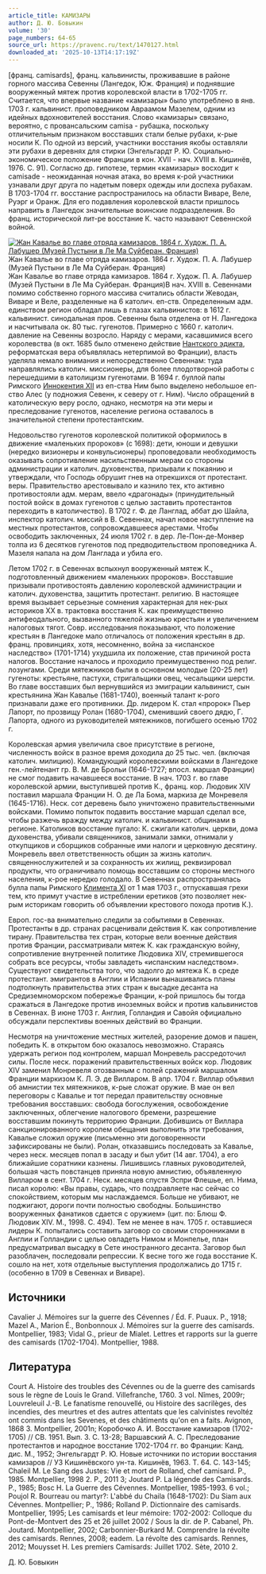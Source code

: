 ```yaml
---
article_title: КАМИЗАРЫ
author: Д. Ю. Бовыкин
volume: '30'
page_numbers: 64-65
source_url: https://pravenc.ru/text/1470127.html
downloaded_at: '2025-10-13T14:17:19Z'
---
```


[франц. camisards], франц. кальвинисты, проживавшие в районе горного массива Севенны (Лангедок, Юж. Франция) и поднявшие вооруженный мятеж против королевской власти в 1702-1705 гг. Считается, что впервые название «камизары» было употреблено в янв. 1703 г. кальвинист. проповедником Авраамом Мазелем, одним из идейных вдохновителей восстания. Слово «камизары» связано, вероятно, с провансальским camisa - рубашка, поскольку отличительным признаком восставших стали белые рубахи, к-рые носили К. По одной из версий, участники восстания якобы оставляли эти рубахи в деревнях для стирки (Энгельгардт Р. Ю. Социально-экономическое положение Франции в кон. XVII - нач. XVIII в. Кишинёв, 1976. С. 91). Согласно др. гипотезе, термин «камизары» восходит к camisade - неожиданная ночная атака, во время к-рой участники узнавали друг друга по надетым поверх одежды или доспеха рубахам. В 1703-1704 гг. восстание распространилось на области Виваре, Веле, Руэрг и Оранж. Для его подавления королевской власти пришлось направить в Лангедок значительные воинские подразделения. Во франц. исторической лит-ре восстание К. часто называют Севеннской войной.

[![Жан Кавалье во главе отряда камизаров. 1864 г. Худож. П. А. Лабушер (Музей Пустыни в Ле Ма Суйберан. Франция)](https://pravenc.ru/data/2012/12/20/1233152277/i200.jpg "Кликните для увеличения картинки")](https://pravenc.ru/data/2012/12/20/1233152277/i400.jpg)Жан Кавалье во главе отряда камизаров. 1864 г. Худож. П. А. Лабушер (Музей Пустыни в Ле Ма Суйберан. Франция)  
Жан Кавалье во главе отряда камизаров. 1864 г. Худож. П. А. Лабушер (Музей Пустыни в Ле Ма Суйберан. Франция)В нач. XVIII в. Севеннами помимо собственно горного массива считались области Жеводан, Виваре и Веле, разделенные на 6 католич. еп-ств. Определенным адм. единством регион обладал лишь в глазах кальвинистов: в 1612 г. кальвинист. синодальная пров. Севенны была отделена от Н. Лангедока и насчитывала ок. 80 тыс. гугенотов. Примерно с 1660 г. католич. давление на Севенны возросло. Наряду с мерами, касавшимися всего королевства (в окт. 1685 было отменено действие [Нантского эдикта](<https://pravenc.ru/text/Нантского эдикта.html>), реформатская вера объявлялась нетерпимой во Франции), власть уделяла немало внимания и непосредственно Севеннам: туда направлялись католич. миссионеры, для более плодотворной работы с перешедшими в католицизм гугенотами. В 1694 г. буллой папы Римского [Иннокентия XII](<https://pravenc.ru/text/Иннокентия XII.html>) из еп-ства Ним было выделено небольшое еп-ство Алес (у подножия Севенн, к северу от г. Ним). Число обращений в католическую веру росло, однако, несмотря на эти меры и преследование гугенотов, население региона оставалось в значительной степени протестантским.

Недовольство гугенотов королевской политикой оформилось в движение «маленьких пророков» (с 1698): дети, юноши и девушки (нередко визионеры и конвульсионеры) проповедовали необходимость оказывать сопротивление насильственным мерам со стороны администрации и католич. духовенства, призывали к покаянию и утверждали, что Господь обрушит гнев на отрекшихся от протестант. веры. Правительство арестовывало и казнило тех, кто активно противостояли адм. мерам, ввело «драгонады» (принудительный постой войск в домах гугенотов с целью заставить протестантов переходить в католичество). В 1702 г. Ф. де Ланглад, аббат дю Шайла, инспектор католич. миссий в В. Севеннах, начал новое наступление на местных протестантов, сопровождавшееся арестами. Чтобы освободить заключенных, 24 июля 1702 г. в дер. Ле-Пон-де-Монвер толпа из 6 десятков гугенотов под предводительством проповедника А. Мазеля напала на дом Ланглада и убила его.

Летом 1702 г. в Севеннах вспыхнул вооруженный мятеж К., подготовленный движением «маленьких пророков». Восставшие призывали противостоять давлению королевской администрации и католич. духовенства, защитить протестант. религию. В настоящее время вызывает серьезные сомнения характерная для нек-рых историков XX в. трактовка восстания К. как преимущественно антифеодального, вызванного тяжелой жизнью крестьян и увеличением налоговых тягот. Совр. исследования показывают, что положение крестьян в Лангедоке мало отличалось от положения крестьян в др. франц. провинциях, хотя, несомненно, война за «испанское наследство» (1701-1714) ухудшила их положение, став причиной роста налогов. Восстание началось и проходило преимущественно под религ. лозунгами. Среди мятежников были в основном молодые (20-25 лет) гугеноты: крестьяне, пастухи, стригальщики овец, чесальщики шерсти. Во главе восставших был вернувшийся из эмиграции кальвинист, сын крестьянина Жан Кавалье (1681-1740), военный талант к-рого признавали даже его противники. Др. лидером К. стал «пророк» Пьер Лапорт, по прозвищу Ролан (1680-1704), сменивший своего дядю, Г. Лапорта, одного из руководителей мятежников, погибшего осенью 1702 г.

Королевская армия увеличила свое присутствие в регионе, численность войск в разное время доходила до 25 тыс. чел. (включая католич. милицию). Командующий королевскими войсками в Лангедоке ген.-лейтенант гр. В. М. де Брольи (1646-1727; впосл. маршал Франции) не смог подавить начавшееся восстание. В нач. 1703 г. во главе королевской армии, выступившей против К., франц. кор. Людовик XIV поставил маршала Франции Н. О. де Ла Бома, маркиза де Монревеля (1645-1716). Неск. сот деревень было уничтожено правительственными войсками. Помимо попыток подавить восстание маршал сделал все, чтобы разжечь вражду между католич. и кальвинист. общинами в регионе. Католиков восстание пугало: К. сжигали католич. церкви, дома духовенства, убивали священников, занимали замки, отнимали у откупщиков и сборщиков собранные ими налоги и церковную десятину. Монревель ввел ответственность общин за жизнь католич. священнослужителей и за сохранность их жилищ, реквизировал продукты, что ограничивало помощь восставшим со стороны местного населения, к-рое нередко голодало. В Севеннах распространялась булла папы Римского [Климента XI](<https://pravenc.ru/text/Климента XI.html>) от 1 мая 1703 г., отпускавшая грехи тем, кто примут участие в истреблении еретиков (это позволяет нек-рым историкам говорить об объявлении крестового похода против К.).

Европ. гос-ва внимательно следили за событиями в Севеннах. Протестанты в др. странах расценивали действия К. как сопротивление тирану. Правительства тех стран, которые вели военные действия против Франции, рассматривали мятеж К. как гражданскую войну, сопротивление внутренней политике Людовика XIV, стремившегося собрать все ресурсы, чтобы завладеть «испанским наследством». Существуют свидетельства того, что задолго до мятежа К. в среде протестант. эмигрантов в Англии и Испании вынашивались планы подтолкнуть правительства этих стран к высадке десанта на Средиземноморском побережье Франции, к-рой пришлось бы тогда сражаться в Лангедоке против иноземных войск и против кальвинистов в Севеннах. В июне 1703 г. Англия, Голландия и Савойя официально обсуждали перспективы военных действий во Франции.

Несмотря на уничтожение местных жителей, разорение домов и пашен, победить К. в открытом бою оказалось невозможно. Стараясь удержать регион под контролем, маршал Монревель рассредоточил силы. После неск. поражений правительственных войск кор. Людовик XIV заменил Монревеля отозванным с полей сражений маршалом Франции маркизом К. Л. Э. де Вилларом. В апр. 1704 г. Виллар объявил об амнистии тех мятежников, к-рые сложат оружие. В мае он вел переговоры с Кавалье и тот передал правительству основные требования восставших: свобода богослужения, освобождение заключенных, облегчение налогового бремени, разрешение восставшим покинуть территорию Франции. Добившись от Виллара санкционированного королем обещания выполнить эти требования, Кавалье сложил оружие (письменно эти договоренности зафиксированы не были). Ролан, отказавшись последовать за Кавалье, через неск. месяцев попал в засаду и был убит (14 авг. 1704), а его ближайшие соратники казнены. Лишившись главных руководителей, большая часть повстанцев приняла новую амнистию, объявленную Вилларом в сент. 1704 г. Неск. месяцев спустя Эспри Флешье, еп. Нима, писал королю: «Вы правы, сударь, что поздравляете нас сейчас со спокойствием, которым мы наслаждаемся. Больше не убивают, не поджигают, дороги почти полностью свободны. Большинство вооруженных фанатиков сдается с оружием» (цит. по: Блюш Ф. Людовик XIV. М., 1998. С. 494). Тем не менее в нач. 1705 г. оставшиеся лидеры К. попытались составить заговор со своими сторонниками в Англии и Голландии с целью овладеть Нимом и Монпелье, план предусматривал высадку в Сете иностранного десанта. Заговор был разоблачен, последовали репрессии. К весне того же года восстание К. сошло на нет, хотя отдельные выступления продолжались до 1715 г. (особенно в 1709 в Севеннах и Виваре).

## Источники

Cavalier J. Mémoires sur la guerre des Cévennes / Éd. F. Puaux. P., 1918; Mazel A., Marion É., Bonbonnoux J. Mémoires sur la guerre des camisards. Montpellier, 1983; Vidal G., prieur de Mialet. Lettres et rapports sur la guerre des camisards (1702-1704). Montpellier, 1988.

## Литература

Court A. Histoire des troubles des Cévennes ou de la guerre des camisards sous le règne de Louis le Grand. Villefranche, 1760. 3 vol. Nîmes, 2009r; Louvreleuil J.-B. Le fanatisme renouvellé, ou Histoire des sacrilèges, des incendies, des meurtres et des autres attentats que les calvinistes revoltéz ont commis dans les Sevenes, et des châtiments qu'on en a faits. Avignon, 1868 3. Montpellier, 2001n; Коробочко А. И. Восстание камизаров (1702-1705) // СВ. 1951. Вып. 3. С. 13-28; Варшавский А. С. Преследование протестантов и народное восстание 1702-1704 гг. во Франции: Канд. дис. М., 1952; Энгельгардт Р. Ю. Новые источники по истории восстания камизаров // УЗ Кишинёвского ун-та. Кишинёв, 1963. Т. 64. С. 143-145; Chaleil M. Le Sang des Justes: Vie et mort de Rolland, chef camisard. P., 1985. Montpellier, 1998 2. P., 2011 3; Joutard P. La légende des Camisards. P., 1985; Bosc H. La Guerre des Cévennes. Montpellier, 1985-1993. 6 vol.; Poujol R. Bourreau ou martyr?: L'abbé du Chaila (1648-1702): Du Siam aux Cévennes. Montpellier; P., 1986; Rolland P. Dictionnaire des camisards. Montpellier, 1995; Les camisards et leur mémoire: 1702-2002: Colloque du Pont-de-Montvert des 25 et 26 juillet 2002 / Sous la dir. de P. Cabanel, Ph. Joutard. Montpellier, 2002; Carbonnier-Burkard M. Comprendre la révolte des camisards. Rennes, 2008; eadem. La révolte des camisards. Rennes, 2012; Mouysset H. Les premiers Camisards: Juillet 1702. Sète, 2010 2.

Д. Ю. Бовыкин
